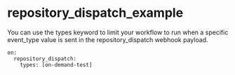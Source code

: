 # repository_dispatch_example

You can use the types keyword to limit your workflow to run when a specific event_type value is sent in the repository_dispatch webhook payload.

```
on:
  repository_dispatch:
    types: [on-demand-test]
```
